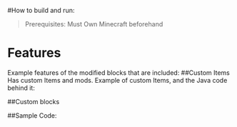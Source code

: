 #How to build and run:
>Prerequisites:
>Must Own Minecraft beforehand

# Features
Example features of the modified blocks that are included:
##Custom Items
Has custom Items and mods.
Example of custom Items, and the Java code behind it:

##Custom blocks

##Sample Code:
